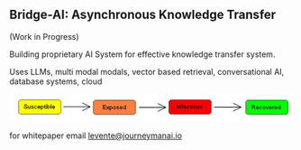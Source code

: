 ## Bridge-AI: Asynchronous Knowledge Transfer

(Work in Progress)

Building proprietary AI System for effective knowledge transfer system. 

Uses LLMs, multi modal modals, vector based retrieval, conversational AI, database systems, cloud


<img src="images/SEIR.JPG?raw=true"/>

 
for whitepaper 
email levente@journeymanai.io

